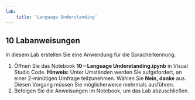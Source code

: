 ```yaml
---
lab:
    title: 'Language Understanding'
---
```


## 10 Labanweisungen
In diesem Lab erstellen Sie eine Anwendung für die Spracherkennung. 

1.  Öffnen Sie das Notebook **10 – Language Understanding.ipynb** in Visual Studio Code. 
    **Hinweis:** Unter Umständen werden Sie aufgefordert, an einer 2-minütigen Umfrage teilzunehmen. Wählen Sie **Nein, danke** aus. Diesen Vorgang müssen Sie möglicherweise mehrmals ausführen.
2.  Befolgen Sie die Anweisungen im Notebook, um das Lab abzuschließen.

